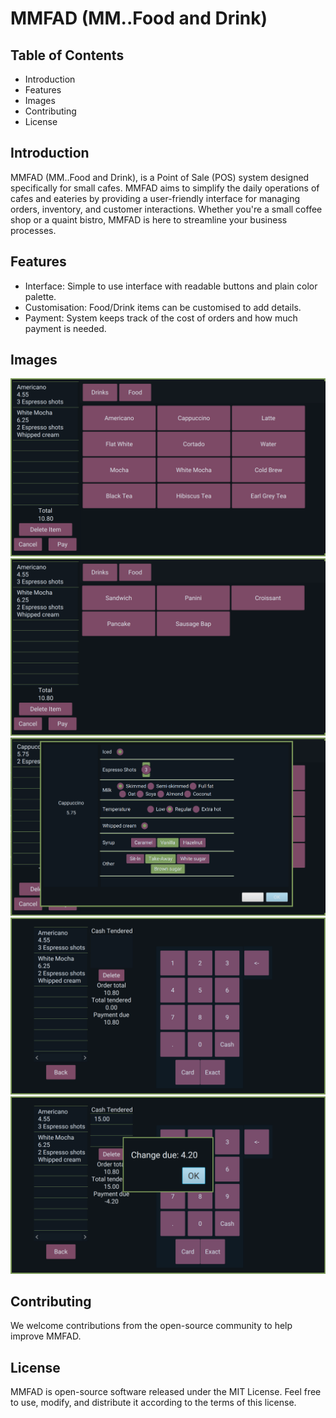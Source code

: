# MMFAD (MM..Food and Drink)

## Table of Contents

- Introduction
- Features
- Images
- Contributing
- License

## Introduction

MMFAD (MM..Food and Drink), is a Point of Sale (POS) system designed specifically for small cafes. 
MMFAD aims to simplify the daily operations of cafes and eateries by providing 
a user-friendly interface for managing orders, inventory, and customer interactions. 
Whether you're a small coffee shop or a quaint bistro, MMFAD is here to streamline your business processes.

## Features

- Interface: Simple to use interface with readable buttons and plain color palette.
- Customisation: Food/Drink items can be customised to add details.
- Payment: System keeps track of the cost of orders and how much payment is needed.

## Images
![Drink Main Screen](images/MainMenuScreenShot.png)
![Food Main Screen](images/MainFoodMenuScreenShot.png)
![Drink Customisation](images/DrinkCustomisationScreenShot.png)
![Payment Screen](images/PaymentScreenShot.png)
![Payment Made Screen](images/PaymentMadeScreenShot.png)
## Contributing

We welcome contributions from the open-source community to help improve MMFAD. 

## License

MMFAD is open-source software released under the MIT License. Feel free to use, modify, and distribute it according to the terms of this license.
